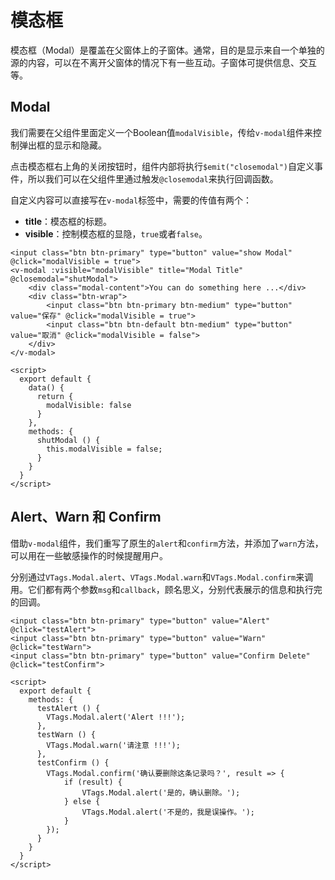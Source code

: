 # 模态框

模态框（Modal）是覆盖在父窗体上的子窗体。通常，目的是显示来自一个单独的源的内容，可以在不离开父窗体的情况下有一些互动。子窗体可提供信息、交互等。

## Modal

我们需要在父组件里面定义一个Boolean值`modalVisible`，传给`v-modal`组件来控制弹出框的显示和隐藏。

点击模态框右上角的关闭按钮时，组件内部将执行`$emit("closemodal")`自定义事件，所以我们可以在父组件里通过触发`@closemodal`来执行回调函数。

自定义内容可以直接写在`v-modal`标签中，需要的传值有两个：

* **title**：模态框的标题。
* **visible**：控制模态框的显隐，`true`或者`false`。

```vue
<input class="btn btn-primary" type="button" value="show Modal" @click="modalVisible = true">
<v-modal :visible="modalVisible" title="Modal Title" @closemodal="shutModal">
    <div class="modal-content">You can do something here ...</div>
    <div class="btn-wrap">
        <input class="btn btn-primary btn-medium" type="button" value="保存" @click="modalVisible = true">
        <input class="btn btn-default btn-medium" type="button" value="取消" @click="modalVisible = false">
    </div>
</v-modal>

<script>
  export default {
    data() {
      return {
        modalVisible: false
      }
    },
    methods: {
      shutModal () {
        this.modalVisible = false;
      }
    }
  }
</script>
```

## Alert、Warn 和 Confirm

借助`v-modal`组件，我们重写了原生的`alert`和`confirm`方法，并添加了`warn`方法，可以用在一些敏感操作的时候提醒用户。

分别通过`VTags.Modal.alert`、`VTags.Modal.warn`和`VTags.Modal.confirm`来调用。它们都有两个参数`msg`和`callback`，顾名思义，分别代表展示的信息和执行完的回调。

```vue
<input class="btn btn-primary" type="button" value="Alert" @click="testAlert">
<input class="btn btn-primary" type="button" value="Warn" @click="testWarn">
<input class="btn btn-primary" type="button" value="Confirm Delete" @click="testConfirm">

<script>
  export default {
    methods: {
      testAlert () {
        VTags.Modal.alert('Alert !!!');
      },
      testWarn () {
        VTags.Modal.warn('请注意 !!!');
      },
      testConfirm () {
        VTags.Modal.confirm('确认要删除这条记录吗？', result => {
            if (result) {
                VTags.Modal.alert('是的，确认删除。');
            } else {
                VTags.Modal.alert('不是的，我是误操作。');
            }
        });
      }
    }
  }
</script>
```
